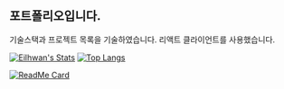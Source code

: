 ## 포트폴리오입니다.

기술스택과 프로젝트 목록을 기술하였습니다.
리액트 클라이언트를 사용했습니다.

[![Eilhwan's Stats](https://github-readme-stats.vercel.app/api?username=Eilhwan&count_private=true&show_icons=true&theme=darcula)](https://github.com/Eilhwan/github-readme-stats)
[![Top Langs](https://github-readme-stats.vercel.app/api/top-langs/?username=Eilhwan&layout=compact)](https://github.com/eilhwan/github-readme-stats)

[![ReadMe Card](https://github-readme-stats.vercel.app/api/pin/?username=eilhwan&repo=portfolio)](https://github.com/anuraghazra/github-readme-stats)
